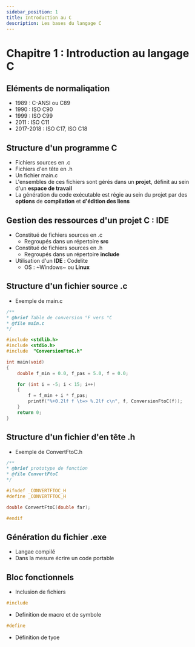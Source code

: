 ```yaml
---
sidebar_position: 1
title: Introduction au C
description: Les bases du langage C
---
```


# Chapitre 1 : Introduction au langage C

## Eléments de normaliqation

* 1989 : C-ANSI ou C89
* 1990 : ISO C90
* 1999 : ISO C99
* 2011 : ISO C11
* 2017-2018 : ISO C17, ISO C18

## Structure d'un programme C

* Fichiers sources en .c
* Fichiers d'en tête en .h
* Un fichier main.c
* L'ensembles de ces fichiers sont gérés dans un **projet**, définit au sein d'un **espace de travail**
* La génération du code exécutable est régie au sein du projet par des **options** de **compilation** et **d'édition des liens**

## Gestion des ressources d'un projet C : IDE

* Constitué de fichiers sources en .c
    - Regroupés dans un répertoire **src**
* Constitué de fichiers sources en .h
    - Regroupés dans un répertoire **include**
* Utilisation d'un **IDE** : Codelite
    - OS : ~Windows~ ou **Linux**


## Structure d'un fichier source .c

* Exemple de main.c
```c
/**
* @brief Table de conversion °F vers °C
* @file main.c
*/

#include <stdlib.h>
#include <stdio.h>
#include  "ConversionFtoC.h"

int main(void)
{
    double f_min = 0.0, f_pas = 5.0, f = 0.0;

    for (int i = -5; i < 15; i++)
    {
        f = f_min + i * f_pas;
        printf("%+0.2lf f \t=> %.2lf c\n", f, ConversionFtoC(f));
    }
    return 0;
}
```

## Structure d'un fichier d'en tête .h

* Exemple de ConvertFtoC.h
```c
/**
* @brief prototype de fonction
* @file ConvertFtoC
*/

#ifndef _CONVERTFTOC_H
#define _CONVERTFTOC_H

double ConvertFtoC(double far);

#endif
```

## Génération du fichier .exe

* Langae compilé
* Dans la mesure écrire un code portable

## Bloc fonctionnels

* Inclusion de fichiers
```c
#include
```

* Definition de macro et de symbole
```c
#define
```

* Définition de tyoe
